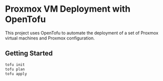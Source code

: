 # Proxmox VM Deployment with OpenTofu

This project uses OpenTofu to automate the deployment of a set of Proxmox virtual machines and Proxmox configuration.

## Getting Started

```bash
tofu init
tofu plan
tofu apply
```

